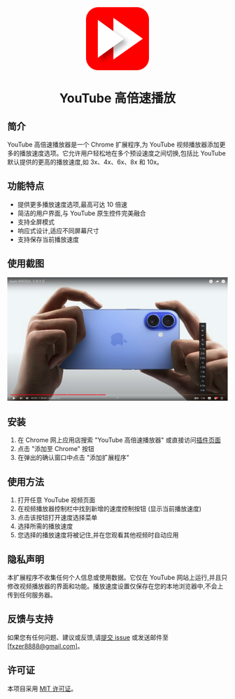 <div align="center">
  <img src="/images/favicon_144x144.png" alt="YouTube 高倍速播放器图标" width="144" height="144">
  <h1>YouTube 高倍速播放</h1>
</div>

## 简介

YouTube 高倍速播放器是一个 Chrome 扩展程序,为 YouTube 视频播放器添加更多的播放速度选项。它允许用户轻松地在多个预设速度之间切换,包括比 YouTube 默认提供的更高的播放速度,如 3x、4x、6x、8x 和 10x。

## 功能特点

- 提供更多播放速度选项,最高可达 10 倍速
- 简洁的用户界面,与 YouTube 原生控件完美融合
- 支持全屏模式
- 响应式设计,适应不同屏幕尺寸
- 支持保存当前播放速度
## 使用截图

![YouTube 高倍速播放器截图](/images/sc.png)

## 安装

1. 在 Chrome 网上应用店搜索 "YouTube 高倍速播放器" 或直接访问[插件页面](您的插件链接)
2. 点击 "添加至 Chrome" 按钮
3. 在弹出的确认窗口中点击 "添加扩展程序"

## 使用方法

1. 打开任意 YouTube 视频页面
2. 在视频播放器控制栏中找到新增的速度控制按钮 (显示当前播放速度)
3. 点击该按钮打开速度选择菜单
4. 选择所需的播放速度
5. 您选择的播放速度将被记住,并在您观看其他视频时自动应用

## 隐私声明

本扩展程序不收集任何个人信息或使用数据。它仅在 YouTube 网站上运行,并且只修改视频播放器的界面和功能。播放速度设置仅保存在您的本地浏览器中,不会上传到任何服务器。

## 反馈与支持

如果您有任何问题、建议或反馈,请[提交 issue](https://github.com/fxzer/youtube-speed-control/issues) 或发送邮件至 [fxzer8888@gmail.com]。

## 许可证

本项目采用 [MIT 许可证](LICENSE)。
